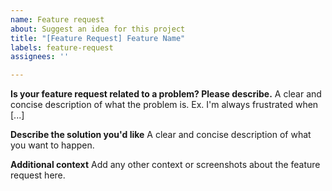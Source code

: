 ```yaml
---
name: Feature request
about: Suggest an idea for this project
title: "[Feature Request] Feature Name"
labels: feature-request
assignees: ''

---
```


<!--
    Make sure you searched the Issue page for the same request, make sure it's related to Spotilava or any of it's extension before continuing!
-->

**Is your feature request related to a problem? Please describe.**
A clear and concise description of what the problem is. Ex. I'm always frustrated when [...]

**Describe the solution you'd like**
A clear and concise description of what you want to happen.

**Additional context**
Add any other context or screenshots about the feature request here.
